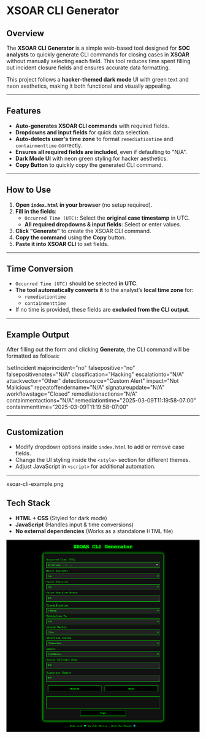 # XSOAR CLI Generator

## Overview
The **XSOAR CLI Generator** is a simple web-based tool designed for **SOC analysts** to quickly generate CLI commands for closing cases in **XSOAR** without manually selecting each field. This tool reduces time spent filling out incident closure fields and ensures accurate data formatting.

This project follows a **hacker-themed dark mode** UI with green text and neon aesthetics, making it both functional and visually appealing.

---

## Features
- **Auto-generates XSOAR CLI commands** with required fields.
- **Dropdowns and input fields** for quick data selection.
- **Auto-detects user's time zone** to format `remediationtime` and `containmenttime` correctly.
- **Ensures all required fields are included**, even if defaulting to "N/A".
- **Dark Mode UI** with neon green styling for hacker aesthetics.
- **Copy Button** to quickly copy the generated CLI command.

---

## How to Use
1. **Open `index.html` in your browser** (no setup required).
2. **Fill in the fields**:
   - `Occurred Time (UTC)`: Select the **original case timestamp** in UTC.
   - **All required dropdowns & input fields**: Select or enter values.
3. **Click "Generate"** to create the XSOAR CLI command.
4. **Copy the command** using the **Copy** button.
5. **Paste it into XSOAR CLI** to set fields.

---

## Time Conversion
- `Occurred Time (UTC)` should be selected **in UTC**.
- **The tool automatically converts it** to the analyst’s **local time zone** for:
  - `remediationtime`
  - `containmenttime`
- If no time is provided, these fields are **excluded from the CLI output**.

---

##  Example Output
After filling out the form and clicking **Generate**, the CLI command will be formatted as follows:


!setIncident majorincident="no" falsepositive="no" falsepositivenotes="N/A" classification="Hacking" escalationto="N/A" attackvector="Other" detectionsource="Custom Alert" impact="Not Malicious" repeatoffendername="N/A" signatureupdate="N/A" workflowstage="Closed" remediationactions="N/A" containmentactions="N/A" remediationtime="2025-03-09T11:19:58-07:00" containmenttime="2025-03-09T11:19:58-07:00"

---

## Customization
- Modify dropdown options inside `index.html` to add or remove case fields.
- Change the UI styling inside the `<style>` section for different themes.
- Adjust JavaScript in `<script>` for additional automation.

---
xsoar-cli-example.png

## Tech Stack
- **HTML + CSS** (Styled for dark mode)
- **JavaScript** (Handles input & time conversions)
- **No external dependencies** (Works as a standalone HTML file)

![image](xsoar-cli-example.png)
